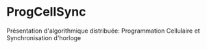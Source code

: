 # ProgCellSync
Présentation d'algorithmique distribuée: Programmation Cellulaire et Synchronisation d'horloge
